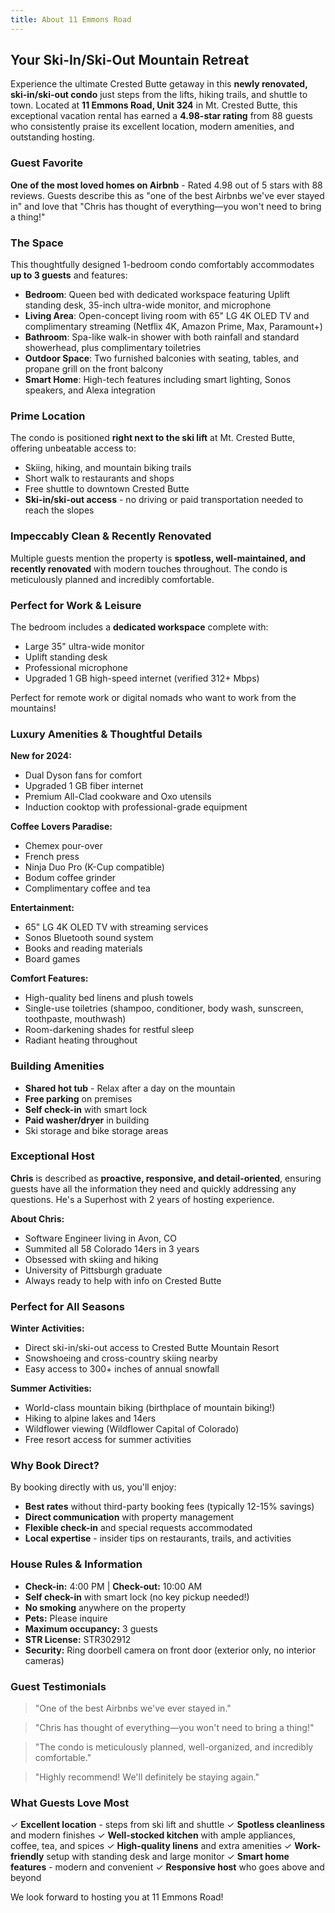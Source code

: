 ```yaml
---
title: About 11 Emmons Road
---
```


## Your Ski-In/Ski-Out Mountain Retreat

Experience the ultimate Crested Butte getaway in this **newly renovated, ski-in/ski-out condo** just steps from the lifts, hiking trails, and shuttle to town. Located at **11 Emmons Road, Unit 324** in Mt. Crested Butte, this exceptional vacation rental has earned a **4.98-star rating** from 88 guests who consistently praise its excellent location, modern amenities, and outstanding hosting.

### Guest Favorite

**One of the most loved homes on Airbnb** - Rated 4.98 out of 5 stars with 88 reviews. Guests describe this as "one of the best Airbnbs we've ever stayed in" and love that "Chris has thought of everything—you won't need to bring a thing!"

### The Space

This thoughtfully designed 1-bedroom condo comfortably accommodates **up to 3 guests** and features:

- **Bedroom**: Queen bed with dedicated workspace featuring Uplift standing desk, 35-inch ultra-wide monitor, and microphone
- **Living Area**: Open-concept living room with 65" LG 4K OLED TV and complimentary streaming (Netflix 4K, Amazon Prime, Max, Paramount+)
- **Bathroom**: Spa-like walk-in shower with both rainfall and standard showerhead, plus complimentary toiletries
- **Outdoor Space**: Two furnished balconies with seating, tables, and propane grill on the front balcony
- **Smart Home**: High-tech features including smart lighting, Sonos speakers, and Alexa integration

### Prime Location

The condo is positioned **right next to the ski lift** at Mt. Crested Butte, offering unbeatable access to:

- Skiing, hiking, and mountain biking trails
- Short walk to restaurants and shops
- Free shuttle to downtown Crested Butte
- **Ski-in/ski-out access** - no driving or paid transportation needed to reach the slopes

### Impeccably Clean & Recently Renovated

Multiple guests mention the property is **spotless, well-maintained, and recently renovated** with modern touches throughout. The condo is meticulously planned and incredibly comfortable.

### Perfect for Work & Leisure

The bedroom includes a **dedicated workspace** complete with:
- Large 35" ultra-wide monitor
- Uplift standing desk
- Professional microphone
- Upgraded 1 GB high-speed internet (verified 312+ Mbps)

Perfect for remote work or digital nomads who want to work from the mountains!

### Luxury Amenities & Thoughtful Details

**New for 2024:**
- Dual Dyson fans for comfort
- Upgraded 1 GB fiber internet
- Premium All-Clad cookware and Oxo utensils
- Induction cooktop with professional-grade equipment

**Coffee Lovers Paradise:**
- Chemex pour-over
- French press
- Ninja Duo Pro (K-Cup compatible)
- Bodum coffee grinder
- Complimentary coffee and tea

**Entertainment:**
- 65" LG 4K OLED TV with streaming services
- Sonos Bluetooth sound system
- Books and reading materials
- Board games

**Comfort Features:**
- High-quality bed linens and plush towels
- Single-use toiletries (shampoo, conditioner, body wash, sunscreen, toothpaste, mouthwash)
- Room-darkening shades for restful sleep
- Radiant heating throughout

### Building Amenities

- **Shared hot tub** - Relax after a day on the mountain
- **Free parking** on premises
- **Self check-in** with smart lock
- **Paid washer/dryer** in building
- Ski storage and bike storage areas

### Exceptional Host

**Chris** is described as **proactive, responsive, and detail-oriented**, ensuring guests have all the information they need and quickly addressing any questions. He's a Superhost with 2 years of hosting experience.

**About Chris:**
- Software Engineer living in Avon, CO
- Summited all 58 Colorado 14ers in 3 years
- Obsessed with skiing and hiking
- University of Pittsburgh graduate
- Always ready to help with info on Crested Butte

### Perfect for All Seasons

**Winter Activities:**
- Direct ski-in/ski-out access to Crested Butte Mountain Resort
- Snowshoeing and cross-country skiing nearby
- Easy access to 300+ inches of annual snowfall

**Summer Activities:**
- World-class mountain biking (birthplace of mountain biking!)
- Hiking to alpine lakes and 14ers
- Wildflower viewing (Wildflower Capital of Colorado)
- Free resort access for summer activities

### Why Book Direct?

By booking directly with us, you'll enjoy:

- **Best rates** without third-party booking fees (typically 12-15% savings)
- **Direct communication** with property management
- **Flexible check-in** and special requests accommodated
- **Local expertise** - insider tips on restaurants, trails, and activities

### House Rules & Information

- **Check-in:** 4:00 PM | **Check-out:** 10:00 AM
- **Self check-in** with smart lock (no key pickup needed!)
- **No smoking** anywhere on the property
- **Pets:** Please inquire
- **Maximum occupancy:** 3 guests
- **STR License:** STR302912
- **Security:** Ring doorbell camera on front door (exterior only, no interior cameras)

### Guest Testimonials

> "One of the best Airbnbs we've ever stayed in."

> "Chris has thought of everything—you won't need to bring a thing!"

> "The condo is meticulously planned, well-organized, and incredibly comfortable."

> "Highly recommend! We'll definitely be staying again."

### What Guests Love Most

✓ **Excellent location** - steps from ski lift and shuttle
✓ **Spotless cleanliness** and modern finishes
✓ **Well-stocked kitchen** with ample appliances, coffee, tea, and spices
✓ **High-quality linens** and extra amenities
✓ **Work-friendly** setup with standing desk and large monitor
✓ **Smart home features** - modern and convenient
✓ **Responsive host** who goes above and beyond

We look forward to hosting you at 11 Emmons Road!
